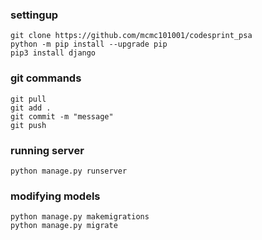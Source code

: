 ### settingup
```
git clone https://github.com/mcmc101001/codesprint_psa
python -m pip install --upgrade pip
pip3 install django
```
### git commands
```
git pull
git add .
git commit -m "message"
git push
```

### running server
```
python manage.py runserver
```

### modifying models
```
python manage.py makemigrations
python manage.py migrate
```

